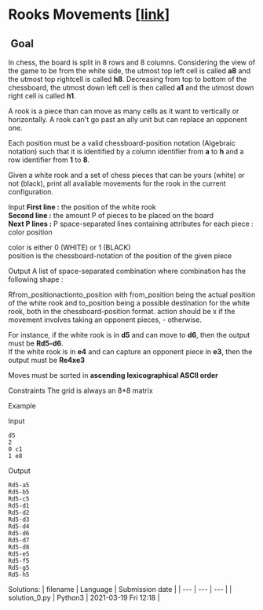 # Rooks Movements \[[link](https://www.codingame.com/training/easy/rooks-movements)\]


 Goal
-----


In chess, the board is split in 8 rows and 8 columns. Considering the view of the game to be from the white side, the utmost top left cell is called **a8** and the utmost top rightcell is called **h8**. Decreasing from top to bottom of the chessboard, the utmost down left cell is then called **a1** and the utmost down right cell is called **h1**.   
  
A rook is a piece than can move as many cells as it want to vertically or horizontally. A rook can't go past an ally unit but can replace an opponent one.  
  
Each position must be a valid chessboard-position notation (Algebraic notation) such that it is identified by a column identifier from **a** to **h** and a row identifier from **1** to **8**.  
  
Given a white rook and a set of chess pieces that can be yours (white) or not (black), print all available movements for the rook in the current configuration.



Input
**First line :**  the position of the white rook  
**Second line :**  the amount P of pieces to be placed on the board  
**Next P lines :**  P space-separated lines containing attributes for each piece : color position  
  
color is either 0 (WHITE) or 1 (BLACK)  
position is the chessboard-notation of the position of the given piece


Output
A list of space-separated combination where combination has the following shape :  
  
Rfrom\_positionactionto\_position with from\_position being the actual position of the white rook and to\_position being a possible destination for the white rook, both in the chessboard-position format. action should be x if the movement involves taking an opponent pieces, - otherwise.  
  
For instance, if the white rook is in **d5** and can move to **d6**, then the output must be **Rd5-d6**.  
If the white rook is in **e4** and can capture an opponent piece in **e3**, then the output must be **Re4xe3**  
  
Moves must be sorted in **ascending lexicographical ASCII order**


Constraints
The grid is always an 8\*8 matrix


Example


Input

```
d5
2
0 c1
1 e8
```



Output

```
Rd5-a5
Rd5-b5
Rd5-c5
Rd5-d1
Rd5-d2
Rd5-d3
Rd5-d4
Rd5-d6
Rd5-d7
Rd5-d8
Rd5-e5
Rd5-f5
Rd5-g5
Rd5-h5
```





Solutions:
| filename | Language | Submission date |
| --- | --- | --- |
| solution_0.py | Python3 | 2021-03-19 Fri 12:18 |
